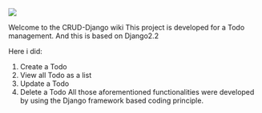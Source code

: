 <img src="https://user-images.githubusercontent.com/880678/70549272-1a679480-1b9e-11ea-83d0-a75f3a8e9457.png" />

Welcome to the CRUD-Django wiki
This project is developed for a Todo management. And this is based on Django2.2

Here i did:

 1. Create a Todo
 2. View all Todo as a list 
 2. Update a Todo
 3. Delete a Todo
All those aforementioned functionalities were developed by using the Django framework based coding principle.
